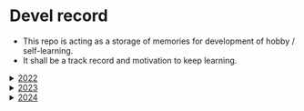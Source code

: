 # Devel record

- This repo is acting as a storage of memories for development of hobby / self-learning.
- It shall be a track record and motivation to keep learning.

<details>
    <summary><a href="https://www.youtube.com/playlist?list=PLfIcbXzvbzhTAbQTbQ57yt4_FBWhwXcur">2022</a></summary>

# March
![image](https://user-images.githubusercontent.com/42335542/192097662-c66a22b1-4978-4819-b995-076fb089113a.png)

# April
![app_search_algo](https://user-images.githubusercontent.com/42335542/162007856-1bd414e6-f0f8-424e-806b-2bc27b3520e8.gif)

# June
![digital_filter](https://user-images.githubusercontent.com/42335542/178136131-905688df-5f11-47ac-8b5e-426ce8444f63.gif)

# July
![draft](https://user-images.githubusercontent.com/42335542/192101011-39c4f45d-8b93-447d-b8a2-4b17d5c8acee.png)
![model-view-controller](https://user-images.githubusercontent.com/42335542/180603695-f2d6f11f-b8c8-431f-8f72-33239f6a7229.png)

# August
https://user-images.githubusercontent.com/42335542/231462742-8f58bbff-9466-4396-afd1-18a6cc9eb32e.mp4

https://user-images.githubusercontent.com/42335542/231462311-5a3b307e-d820-4145-b852-db18642b0350.mp4

# September
https://user-images.githubusercontent.com/42335542/231464449-b0e866b8-2db8-4710-a8b7-0c7b64f0464c.mp4

https://github.com/pllee4/devel-record/assets/42335542/fff578e2-e74c-4623-a1b0-fffedddb421d

If it can't be rendered from browser of mobile device, consider download from [google drive](https://drive.google.com/file/d/1tM8EbuWiZtU_QLRiKonihn1oUo041ZsT/view)

# October
![app-line-visualizer](https://user-images.githubusercontent.com/42335542/194744922-07e859a0-3996-4424-9e70-488e157415c5.gif)

https://user-images.githubusercontent.com/42335542/231466682-4c005e95-8ccd-4fcf-a8e8-ab7917205d26.mp4

https://user-images.githubusercontent.com/42335542/231467057-fb47d4b3-ffc7-4553-a838-6f62db9ea998.mp4

# December
https://user-images.githubusercontent.com/42335542/231471141-922f6666-682c-436a-9890-6306ec9ed18d.mp4

</details>

<details>
    <summary><a href="https://www.youtube.com/playlist?list=PLfIcbXzvbzhTV1J2AzOqwWzRTpCowyFUW">2023</a></summary>

# January
https://user-images.githubusercontent.com/42335542/231475656-6e30cb92-772d-4c4c-aa8c-ceec94777644.mp4

# February
https://user-images.githubusercontent.com/42335542/231481234-05a26074-0246-4011-804b-d472e4c3cf28.mp4

# March
https://github.com/pllee4/devel-record/assets/42335542/f1522f39-159a-410c-928f-5515c1c87c71

# April
https://user-images.githubusercontent.com/42335542/227940606-78a59bde-e13c-4c52-abe9-a2e0859ea29c.mp4

# May
https://github.com/pllee4/devel-record/assets/42335542/a7ec2efc-9354-40a9-8873-73fe8b8a34df

# June
https://github.com/pllee4/devel-record/assets/42335542/253cfc30-b491-4843-95cc-4262c317e72f

https://github.com/pllee4/devel-record/assets/42335542/6a6bce45-d4c2-42dd-b72c-3704e865e0e7

# July
https://github.com/pllee4/devel-record/assets/42335542/d5edef4f-6e3d-4557-b3e5-9232f7c4587d

# August
https://github.com/pllee4/devel-record/assets/42335542/cbb5b04a-b955-4dfa-a54b-699dcf61af52

# September
![convex_hull_draft_ui](https://github.com/pllee4/devel-record/assets/42335542/aa7aeb26-3c7e-4c7c-a2fc-8207dbc0a079)

https://github.com/pllee4/devel-record/assets/42335542/bb2ccdd5-54da-42b7-afbe-4de75776003f

# October
https://github.com/pllee4/devel-record/assets/42335542/93bc9910-54da-4062-ad47-a2ae4f0b3a53

# November
![UpdatedPart1Final](https://github.com/pllee4/devel-record/assets/42335542/a5a3ed78-2e83-4d9b-b81e-a6e3a09f8d1e)

![PreProcessingTuningTools](https://github.com/pllee4/devel-record/assets/42335542/ffab9e3e-d10e-4b25-95a9-df3a62c39ab6)

# December
https://github.com/pllee4/devel-record/assets/42335542/fdf2867c-08e9-4c9a-9bf5-b5e536c09e11

https://github.com/pllee4/devel-record/assets/42335542/3d1bb528-b081-4193-823a-420b58ec7d7c

</details>

<details>
    <summary><a href="https://www.youtube.com/playlist?list=PLfIcbXzvbzhRviyoMBo2-RNCkVolhdj17">2024</a></summary>

# January
https://github.com/pllee4/devel-record/assets/42335542/cd87770e-0d97-437b-a90a-560027230fb2

# February
https://github.com/pllee4/devel-record/assets/42335542/db111821-1118-4941-8a5c-1beaad5190fc

# March
![Simplex vs Interior](https://gitfront.io/r/pllee4/hKefp17oz55X/ME5414/raw/result/Part2a.png)

# April
https://github.com/pllee4/devel-record/assets/42335542/d31f53d1-1196-4ae4-aec0-9919830664a2

</details>